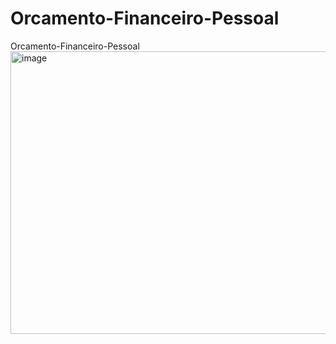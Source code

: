 # Orcamento-Financeiro-Pessoal
Orcamento-Financeiro-Pessoal
<img width="1328" height="452" alt="image" src="https://github.com/user-attachments/assets/6df52c37-6045-4aa9-984a-3abc3121926e" />
